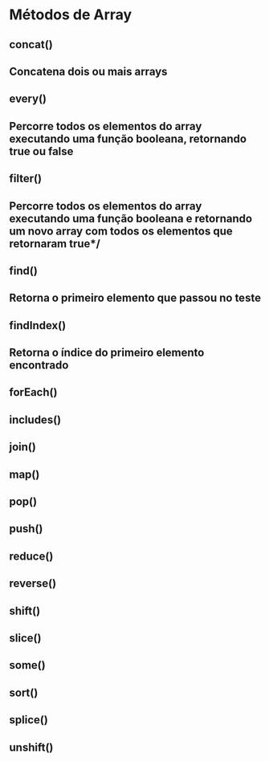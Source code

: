 # Métodos de Array
<h2>concat()<h2>
<p>Concatena dois ou mais arrays<p>

<h2>every()<h2>
<p>Percorre todos os elementos do array executando uma função booleana, retornando true ou false<p>

<h2>filter()<h2>
  <p>Percorre todos os elementos do array executando uma função booleana e retornando um novo array com todos os elementos que retornaram true*/<p>
  
<h2>find()<h2>
    <p>Retorna o primeiro elemento que passou no teste<p>

<h2>findIndex()<h2>
    <p>Retorna o índice do primeiro elemento encontrado<p>

<h2>forEach()<h2>
    <p><p>

<h2>includes()<h2>
    <p><p>

<h2>join()<h2>
    <p><p>

<h2>map()<h2>
    <p><p>

<h2>pop()<h2>
    <p><p>

<h2>push()<h2>
    <p><p>

<h2>reduce()<h2>
    <p><p>

<h2>reverse()<h2>
    <p><p>

<h2>shift()<h2>
    <p><p>

<h2>slice()<h2>
    <p><p>

<h2>some()<h2>
    <p><p>

<h2>sort()<h2>
    <p><p>

<h2>splice()<h2>
    <p><p>

<h2>unshift()<h2>
    <p><p>
